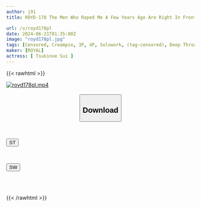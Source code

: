 ```yaml
---
author: j91
title: ROYD-178 The Men Who Raped Me A Few Years Ago Are Right In Front Of Me Again... A Torturer Who Has Just Been Released From Prison Skewered Me And Double-seeds Me From Morning Till Night... Sui Tsukinoe

url: /v/royd178pl
date: 2024-06-21T01:35:00Z
image: "royd178pl.jpg"
tags: [Censored, Creampie, 3P, 4P, Solowork, (tag-censored), Deep Throating	]
maker: [ROYAL]
actress: [ Tsukinoe Sui ]
---
```



{{< rawhtml >}}

<div class="video" data-videoid="b3z76xOB0giJ3p">
    <a href="javascript:;">
        <img src="/v/royd178pl/royd178pl.jpg" width="WIDTH" height="HEIGHT" alt="royd178pl.mp4" loading="lazy">
    </a>
</div>

<script type="text/javascript" src="https://j91.asia/asset/on-demand-st.js"></script>

<br>
  <link rel="stylesheet" href="https://j91.asia/asset/bs5.css">
  
  <center>
  <button class="btn btn-primary" type="button" data-bs-toggle="collapse" data-bs-target=".multi-collapse" aria-expanded="false" aria-controls="multiCollapseExample1 multiCollapseExample2"><h2>Download</h2></button></center>
</p>
<div class="row">
  <div class="col">
    <div class="collapse multi-collapse" id="multiCollapseExample1">
      <div class="card card-body">
	      	      <br>
<div class="buttons">  
<p><a href="/v/royd178pl/st.html" target="_blank"><button class="btn-hover color-3"><i class="fa fa-download"></i> ST</button></a></p></div>
    </div>
  </div>
</div>
  <div class="col">
    <div class="collapse multi-collapse" id="multiCollapseExample2">
      <div class="card card-body">
	      <br>
<div class="buttons">
<p><a href="/v/royd178pl/sw.html" target="_blank"><button class="btn-hover color-2"><i class="fa fa-download"></i> SW</button></a></p></div>
<br><br>
      </div>
    </div>
  </div>
</div>

{{< /rawhtml >}}